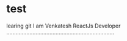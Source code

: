 # test
learing git 
I am Venkatesh 
        ReactJs Developer
......................................................................

